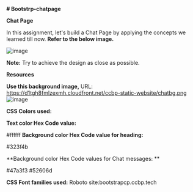 **# Bootstrp-chatpage**

**Chat Page**

In this assignment, let's build a Chat Page by applying the concepts we learned till now.
**Refer to the below image.**


![image](https://github.com/P-Joel-Prakash/Bootstrp-chatpage/assets/135586760/2976f969-c541-4311-8d18-a3ae1e508e17)

**Note:**
Try to achieve the design as close as possible.

**Resources**

**Use this background image,**
URL: https://d1tgh8fmlzexmh.cloudfront.net/ccbp-static-website/chatbg.png
 ![image](https://github.com/P-Joel-Prakash/Bootstrp-chatpage/assets/135586760/b3798289-76e1-443d-93ed-636c4daacca3)
 
**CSS Colors used:**

**Text color Hex Code value:**

#ffffff
**Background color Hex Code value for heading:**

#323f4b

**Background color Hex Code values for Chat messages:
**

#47a3f3
#52606d


**CSS Font families used:**
Roboto
site:bootstrapcp.ccbp.tech
